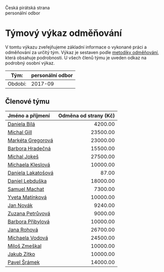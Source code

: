 Česká pirátská strana  
personální odbor

Týmový výkaz odměňování
===========================

V tomtu výkazu zveřejňujeme základní informace o vykonané práci a odměňování
za určitý tým. Výkaz je sestaven podle [metodiky odměňování][metodika],
která obsahuje podrobnosti. U všech členů týmu je uveden odkaz na podrobný osobní výkaz.

Tým:                     | personální odbor
-----------------------  | --------------------
Období:                  | 2017-09

Členové týmu
--------------

| Jméno a příjmení                          |   Odměna od strany (Kč) |
|:------------------------------------------|------------------------:|
| [Daniela Bílá](daniela-bila/)             |                 4200.00 |
| [Michal Gill](michal-gill/)               |                23500.00 |
| [Markéta Gregorová](marketa-gregorova/)   |                23000.00 |
| [Barbora Hradečná](barbora-hradecna/)     |                15500.00 |
| [Michal Jokeš](michal-jokes/)             |                27500.00 |
| [Michaela Kleslová](michaela-kleslova/)   |                10000.00 |
| [Daniela Lakatošová](daniela-lakatosova/) |                   87.00 |
| [Daniel Lebduška](daniel-lebduska/)       |                18000.00 |
| [Samuel Machat](samuel-machat/)           |                 7300.00 |
| [Yveta Matínková](yveta-matinkova/)       |                10000.00 |
| [Jan Novák](jan-novak/)                   |                 9240.00 |
| [Zuzana Petrůvová](zuzana-petruvova/)     |                 9000.00 |
| [Barbora Přibylová](barbora-pribylova/)   |                10000.00 |
| [Jana Rohová](jana-rohova/)               |                26700.00 |
| [Michaela Vodová](michaela-vodova/)       |                24500.00 |
| [Miloš Zmeškal](milos-zmeskal/)           |                10000.00 |
| [Jakub Zítko](jakub-zitko/)               |                10000.00 |
| [Pavel Šrámek](pavel-sramek/)             |                14000.00 |


[metodika]: https://redmine.pirati.cz/projects/po/wiki/Odmenovani
